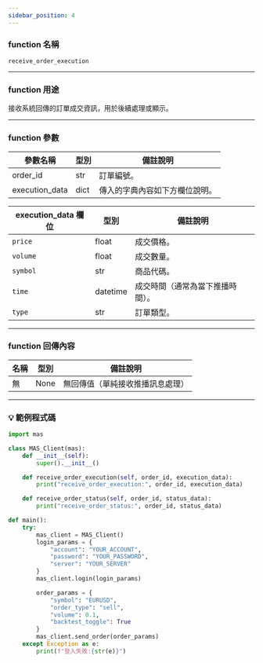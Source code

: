 ```yaml
---
sidebar_position: 4
---
```

### function 名稱

`receive_order_execution`

---

### function 用途

接收系統回傳的訂單成交資訊，用於後續處理或顯示。

---

### function 參數

| 參數名稱     | 型別  | 備註說明 |
|--------------|--------|----------|
| order_id     | str    | 訂單編號。 |
| execution_data | dict | 傳入的字典內容如下方欄位說明。 |

| execution_data 欄位 | 型別   | 備註說明 |
|----------------------|--------|----------|
| `price`              | float  | 成交價格。 |
| `volume`             | float  | 成交數量。 |
| `symbol`             | str    | 商品代碼。 |
| `time`               | datetime | 成交時間（通常為當下推播時間）。 |
| `type`               | str    | 訂單類型。 |

---

### function 回傳內容

| 名稱   | 型別 | 備註說明              |
|--------|------|-----------------------|
| 無     | None | 無回傳值（單純接收推播訊息處理） |

---

### 💡 範例程式碼

```python
import mas

class MAS_Client(mas):
    def __init__(self):
        super().__init__()

    def receive_order_execution(self, order_id, execution_data):
        print("receive_order_execution:", order_id, execution_data)

    def receive_order_status(self, order_id, status_data):
        print("receive_order_status:", order_id, status_data)

def main():
    try:
        mas_client = MAS_Client()
        login_params = {
            "account": "YOUR_ACCOUNT",
            "password": "YOUR_PASSWORD",
            "server": "YOUR_SERVER"
        }
        mas_client.login(login_params)

        order_params = {
            "symbol": "EURUSD",
            "order_type": "sell",
            "volume": 0.1,
            "backtest_toggle": True
        }
        mas_client.send_order(order_params)
    except Exception as e:
        print(f"登入失敗:{str(e)}")
```